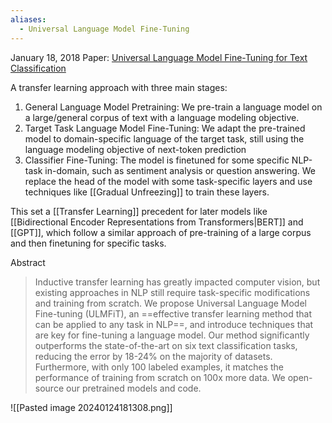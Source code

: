 ```yaml
---
aliases:
  - Universal Language Model Fine-Tuning
---
```

January 18, 2018
Paper: [Universal Language Model Fine-Tuning for Text Classification](https://arxiv.org/abs/1801.06146)

A transfer learning approach with three main stages:
1. General Language Model Pretraining: We pre-train a language model on a large/general corpus of text with a language modeling objective.
2. Target Task Language Model Fine-Tuning: We adapt the pre-trained model to domain-specific language of the target task, still using the language modeling objective of next-token prediction
3. Classifier Fine-Tuning: The model is finetuned for some specific NLP-task in-domain, such as sentiment analysis or question answering. We replace the head of the model with some task-specific layers and use techniques like [[Gradual Unfreezing]] to train these layers.

This set a [[Transfer Learning]] precedent for later models like [[Bidirectional Encoder Representations from Transformers|BERT]] and [[GPT]], which follow a similar approach of pre-training of a large corpus and then finetuning for specific tasks.

Abstract
> Inductive transfer learning has greatly impacted computer vision, but existing approaches in NLP still require task-specific modifications and training from scratch. We propose Universal Language Model Fine-tuning (ULMFiT), an ==effective transfer learning method that can be applied to any task in NLP==, and introduce techniques that are key for fine-tuning a language model. Our method significantly outperforms the state-of-the-art on six text classification tasks, reducing the error by 18-24% on the majority of datasets. Furthermore, with only 100 labeled examples, it matches the performance of training from scratch on 100x more data. We open-source our pretrained models and code.


![[Pasted image 20240124181308.png]]